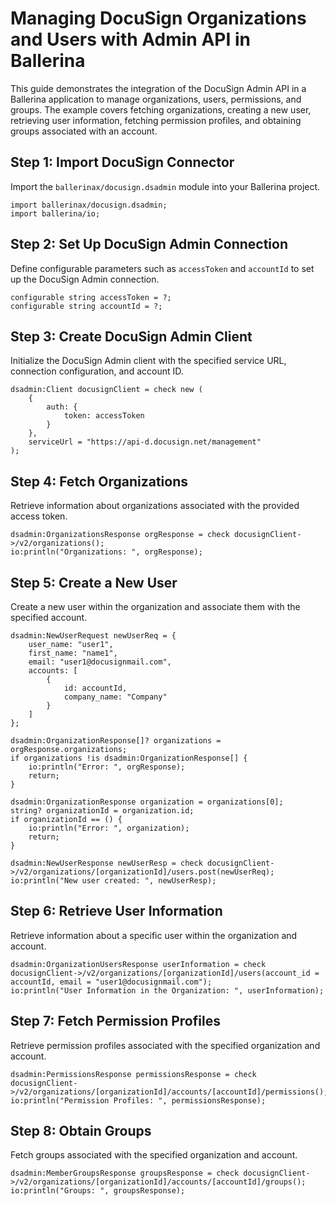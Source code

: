 # Managing DocuSign Organizations and Users with Admin API in Ballerina

This guide demonstrates the integration of the DocuSign Admin API in a Ballerina application to manage organizations, users, permissions, and groups. The example covers fetching organizations, creating a new user, retrieving user information, fetching permission profiles, and obtaining groups associated with an account.

## Step 1: Import DocuSign Connector

Import the `ballerinax/docusign.dsadmin` module into your Ballerina project.

```ballerina
import ballerinax/docusign.dsadmin;
import ballerina/io;
```

## Step 2: Set Up DocuSign Admin Connection

Define configurable parameters such as `accessToken` and `accountId` to set up the DocuSign Admin connection.

```ballerina
configurable string accessToken = ?;
configurable string accountId = ?;
```

## Step 3: Create DocuSign Admin Client

Initialize the DocuSign Admin client with the specified service URL, connection configuration, and account ID.

```ballerina
dsadmin:Client docusignClient = check new (
    {
        auth: {
            token: accessToken
        }
    },
    serviceUrl = "https://api-d.docusign.net/management"
);
```

## Step 4: Fetch Organizations

Retrieve information about organizations associated with the provided access token.

```ballerina
dsadmin:OrganizationsResponse orgResponse = check docusignClient->/v2/organizations();
io:println("Organizations: ", orgResponse);
```

## Step 5: Create a New User

Create a new user within the organization and associate them with the specified account.

```ballerina
dsadmin:NewUserRequest newUserReq = {
    user_name: "user1",
    first_name: "name1",
    email: "user1@docusignmail.com",
    accounts: [
        {
            id: accountId,
            company_name: "Company"
        }
    ]
};

dsadmin:OrganizationResponse[]? organizations = orgResponse.organizations;
if organizations !is dsadmin:OrganizationResponse[] {
    io:println("Error: ", orgResponse);
    return;
}

dsadmin:OrganizationResponse organization = organizations[0];
string? organizationId = organization.id;
if organizationId == () {
    io:println("Error: ", organization);
    return;
}

dsadmin:NewUserResponse newUserResp = check docusignClient->/v2/organizations/[organizationId]/users.post(newUserReq);
io:println("New user created: ", newUserResp);
```

## Step 6: Retrieve User Information

Retrieve information about a specific user within the organization and account.

```ballerina
dsadmin:OrganizationUsersResponse userInformation = check docusignClient->/v2/organizations/[organizationId]/users(account_id = accountId, email = "user1@docusignmail.com");
io:println("User Information in the Organization: ", userInformation);
```

## Step 7: Fetch Permission Profiles

Retrieve permission profiles associated with the specified organization and account.

```ballerina
dsadmin:PermissionsResponse permissionsResponse = check docusignClient->/v2/organizations/[organizationId]/accounts/[accountId]/permissions();
io:println("Permission Profiles: ", permissionsResponse);
```

## Step 8: Obtain Groups

Fetch groups associated with the specified organization and account.

```ballerina
dsadmin:MemberGroupsResponse groupsResponse = check docusignClient->/v2/organizations/[organizationId]/accounts/[accountId]/groups();
io:println("Groups: ", groupsResponse);
```
